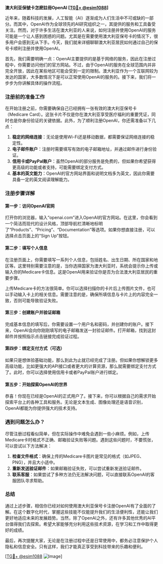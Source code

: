 **澳大利亚保號卡怎麽註冊OpenAI [[TG💪+ @esim1088](https://t.me/s/esim1088)]**

近年来，随着科技的发展，人工智能（AI）逐渐成为人们生活中不可或缺的一部分。而其中，OpenAI作为全球领先的AI研究组织之一，其提供的服务和工具备受关注。然而，对于许多生活在澳大利亚的人来说，如何注册并使用OpenAI的服务可能是一个让人感到困惑的问题。尤其是在需要使用澳大利亚保号卡的情况下，很多用户会感到无从下手。今天，我们就来详细聊聊澳大利亚居民如何通过自己的保号卡顺利注册并使用OpenAI。

首先，我们需要明确一点：OpenAI主要提供的是基于网络的服务，因此在注册过程中，你需要访问他们的官方网站。不过，由于OpenAI的服务在全球范围内并非完全开放，因此在某些地区可能会受到一定的限制。澳大利亚作为一个互联网较为发达的国家，大多数情况下是可以正常使用OpenAI的服务的。接下来，我们将一步步为你讲解具体的操作流程。

### 注册前的准备工作

在开始注册之前，你需要确保自己已经拥有一张有效的澳大利亚保号卡（Medicare Card）。这张卡片不仅是你在澳大利亚享受医疗福利的重要凭证，同时也是你身份验证的关键依据。此外，为了顺利注册OpenAI，你还需准备以下几点：

1. **稳定的网络连接**：无论是使用Wi-Fi还是移动数据，都需要保证网络连接的稳定性。
2. **电子邮件账户**：注册时需要填写有效的电子邮箱地址，并通过邮件进行身份验证。
3. **信用卡或PayPal账户**：虽然OpenAI的部分服务是免费的，但如果你希望获得更高级的功能或者支持，可能需要绑定支付方式。
4. **基本的英文能力**：OpenAI的官方网站界面和说明文档多为英文，因此你需要具备一定的英文阅读理解能力。

### 注册步骤详解

#### 第一步：访问OpenAI官网

打开你的浏览器，输入“openai.com”进入OpenAI的官方网站。在这里，你会看到一个简洁而现代的设计风格，顶部导航栏清晰地标明了“Products”、“Pricing”、“Documentation”等选项。如果你想直接注册，可以选择点击页面上的“Sign Up”按钮。

#### 第二步：填写个人信息

在注册页面上，你需要填写一系列个人信息，包括姓名、出生日期、所在国家和地区等。这里特别需要注意的是，当你选择国家为澳大利亚时，系统会提示你上传或输入你的Medicare卡信息。这是OpenAI用来验证你是否为合法澳大利亚居民的重要步骤。

上传Medicare卡的方法很简单。你可以选择扫描你的卡片后上传图片文件，也可以手动输入卡上的相关信息。需要注意的是，确保所填信息与卡片上的内容完全一致，否则可能导致验证失败。

#### 第三步：创建账户并验证邮箱

完成基本信息的填写后，你需要设置一个用户名和密码，并创建你的账户。接下来，OpenAI会向你刚刚填写的电子邮箱发送一封验证邮件。打开邮箱，找到这封邮件并按照指示点击链接完成验证过程。

#### 第四步：绑定支付方式（可选）

如果只是想体验基础功能，那么到此为止就已经完成了注册。但如果你想解锁更多高级功能，比如更强大的API接口或者更大的计算资源，那么就需要绑定支付方式了。此时，你可以选择使用信用卡或者PayPal账户进行绑定。

#### 第五步：开始探索OpenAI的世界

恭喜！你现在已经是OpenAI的正式用户了。接下来，你可以根据自己的需求开始探索平台上的各种工具和服务。无论是文本生成、图像处理还是语音识别，OpenAI都能为你提供强大的技术支持。

### 遇到问题怎么办？

尽管注册过程看似简单，但在实际操作中难免会遇到一些小麻烦。例如，上传Medicare卡时格式不正确、邮箱验证失败等问题。遇到这些问题时，不要慌张，可以尝试以下方法解决：

1. **检查文件格式**：确保上传的Medicare卡图片是常见的格式（如JPEG、PNG），并且大小适中。
2. **重新发送验证邮件**：如果邮箱验证失败，可以尝试重新发送验证邮件。
3. **联系客服**：如果尝试了多种方法仍无法解决问题，可以直接联系OpenAI的客服团队寻求帮助。

### 总结

通过上述步骤，相信你已经对如何使用澳大利亚保号卡注册OpenAI有了全面的了解。在这个数字化时代，掌握这些技能不仅能提升我们的生活便利性，还能让我们更好地适应未来的发展趋势。当然，除了OpenAI之外，还有许多其他优秀的AI平台值得我们去探索。希望大家能够充分利用这些技术资源，在学习和工作中取得更好的成绩。

最后，再次提醒大家，无论是在注册过程中还是日常使用中，都务必注意保护个人隐私和信息安全。只有这样，我们才能真正享受到科技带来的乐趣和便利。

[[TG💪+ @esim1088](https://t.me/s/esim1088) ![Image](https://i.postimg.cc/4NQfJmqS/Snipaste-2025-05-13-00-14-12.png)]